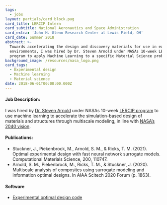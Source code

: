 ```yaml
---
tags:
  - jobs
layout: partials/card_block.pug
card_title: LERCIP Intern
card_subtitle: National Aeronautics and Space Administration
card_extra: 'John H. Glenn Research Center at Lewis Field, OH'
card_date: Summer 2018
abstract: >-
  Towards accelerating the design and discovery materials for use in extreme
  environments, I was hired by Dr. Steven Arnold under NASAs 10-week LERCIP
  program to apply Machine Learning to a specific Material Science problem.
background_image: /resources/nasa_logo.png
card_tags:
  - Experimental design
  - Machine learning
  - Material science
date: 2018-06-01T00:00:00.000Z
---
```



<div class="flex items-center px-2 py-1 bg-gray-100">

<h4 class="font-bold bg-gray-100">
Job Description:
</h4>

</div>

<div class="p-2 overflow-auto px-4 py-2 bg-white-100 prose-md">

I was hired by [Dr. Steven
Arnold](https://www.linkedin.com/in/steve-arnold-72545416/) under NASAs
10-week [LERCIP program](https://ntrs.nasa.gov/citations/20050185532) to
use machine learning to accelerate the simulation-based design of
materials and structures through multiscale modeling, in line with
[NASA’s 2040 vision](https://ntrs.nasa.gov/citations/20180002010).

<!-- https://ntrs.nasa.gov/search?author=Matthew%20Piekenbrock -->

</div>

<div class="flex items-center px-2 py-1 bg-gray-100">

<h4 class="font-bold bg-gray-100">
Publications:
</h4>

</div>

<div class="p-2 overflow-auto px-4 py-2 bg-white-100">

<div class="bullet_list ml-2 mt-1 lisc-desc space-y-2 prose-md"
style="list-style-type: disc !important;">

- Stuckner, J., Piekenbrock, M., Arnold, S. M., & Ricks, T. M. (2021).
  Optimal experimental design with fast neural network surrogate models.
  Computational Materials Science, 200, 110747.
- Arnold, S. M., Piekenbrock, M., Ricks, T. M., & Stuckner, J. (2020).
  Multiscale analysis of composites using surrogate modeling and
  information optimal designs. In AIAA Scitech 2020 Forum (p. 1863).

</div>

</div>

<div class="flex items-center px-2 py-1 bg-gray-100">

<h4 class="font-bold bg-gray-100">
Software
</h4>

</div>

<div class="p-2 overflow-auto px-4 py-2 bg-white-100">

<div class="prose-md lisc-desc text-sm space-y-2">

- [Experimental optimal design
  code](https://github.com/nasa/OED-with-NN-surrogates)

</div>

</div>

<!-- The research project involving training a feed-forward Neural Network to act a surrogate model for the [Generalized Method of Cells](https://ntrs.nasa.gov/api/citations/20020061830/downloads/20020061830.pdf) (GMC) technique. The second phase of the project involved creating a systematic procedure for interpreting various aspects of the data produced by the surrogate model using a non-parameteric Optimal
Experimental Design (OED)-motivated optimization procedure, recently made
possible by the Approximate Coordinate Exchange algorithm. -->
